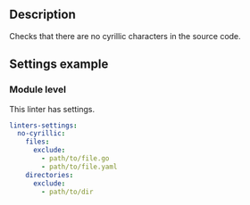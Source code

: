 ## Description

Checks that there are no cyrillic characters in the source code.

## Settings example

### Module level

This linter has settings.

```yaml
linters-settings:
  no-cyrillic:
    files:
      exclude:
        - path/to/file.go
        - path/to/file.yaml
    directories:
      exclude:
        - path/to/dir
```